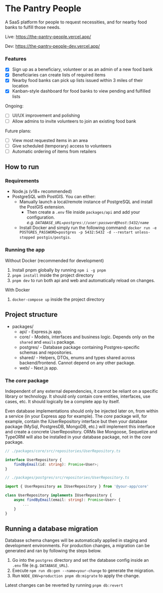 # The Pantry People

A SaaS platform for people to request necessities, and for nearby food banks to fulfill those needs.

Live: https://the-pantry-people.vercel.app/

Dev: https://the-pantry-people-dev.vercel.app/

### Features

- [x] Sign up as a beneficiary, volunteer or as an admin of a new food bank
- [x] Beneficiaries can create lists of required items
- [x] Nearby food banks can pick up lists issued within 3 miles of their location
- [x] Kanban-style dashboard for food banks to view pending and fulfilled lists

Ongoing:
- [ ] UI/UX improvement and polishing
- [ ] Allow admins to invite volunteers to join an existing food bank

Future plans:
- [ ] View most requested items in an area
- [ ] Give scheduled (temporary) access to volunteers
- [ ] Automatic ordering of items from retailers 
 
## How to run

### Requirements
- Node.js (v18+ recommended)
- PostgreSQL with PostGIS. You can either:
    - Manually launch a local/remote instance of PostgreSQL and install the PostGIS extension.
      - Then create a `.env` file inside `packages/api` and add your configuration.<br>
      *e.g. `DATABASE_URL=postgres://user:password@host:5432/name`*
    - Install Docker and simply run the following command: `docker run -e POSTGRES_PASSWORD=postgres -p 5432:5432 -d --restart unless-stopped postgis/postgis`.

### Running the app

Without Docker (recommended for development)

1. Install pnpm globally by running  `npm i -g pnpm`
2. `pnpm install` inside the project directory
3. `pnpm dev` to run both api and web and automatically reload on changes.

With Docker

1. `docker-compose up` inside the project directory

## Project structure

- packages/
  - api/ - Express.js app.
  - core/ - Models, interfaces and business logic. Depends only on the `shared` and `emails` package.
  - postgres/ - Database package containing Postgres-specific schemas and repositories.
  - shared/ - Helpers, DTOs, enums and types shared across backend/frontend. Cannot depend on any other package.
  - web/ - Next.js app.

### The _core_ package

Independent of any external dependencies, it cannot be reliant on a specific library or technology. It should only contain core entities, interfaces, use cases, etc. It should logically be a complete app by itself.

Even database implementations should only be injected later on, from within a service (in your Express app for example). The _core_ package will, for example, contain the IUserRepository interface but then your database package (MySql, PostgresDB, MongoDB, etc.) will implement this interface and create a concrete UserRepository. ORMs like Mongoose, Sequelize and TypeORM will also be installed in your database package, not in the _core_ package.

```TypeScript
// ./packages/core/src/repositories/UserRepository.ts

interface UserRepository {
    findByEmail(id: string): Promise<User>;
}

// ./packages/postgres/src/repositories/UserRepository.ts

import { UserRepository as IUserRepository } from '@your-app/core'

class UserRepository implements IUserRepository {
    async findByEmail(email: string): Promise<User> {
        ...
    }
}
```

## Running a database migration

Database schema changes will be automatically applied in staging and development environments. For production changes, a migration can be generated and ran by following the steps below. 

1. Go into the `postgres` directory and set the database config inside an `.env` file (e.g. `DATABASE_URL`).
2. Execute `npm run db:gen --name=your-change` to generate the migration.
3. Run `NODE_ENV=production pnpm db:migrate` to apply the change.

Latest changes can be reverted by running `pnpm db:revert`